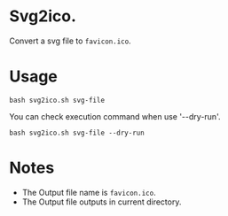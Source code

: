 # Svg2ico.

Convert a svg file to `favicon.ico`.

# Usage

```
bash svg2ico.sh svg-file
```

You can check execution command when use '--dry-run'.

```
bash svg2ico.sh svg-file --dry-run
```

# Notes

* The Output file name is `favicon.ico`.
* The Output file outputs in current directory.
